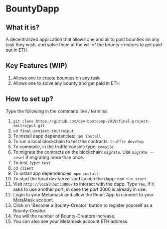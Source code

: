 # BountyDapp

## What it is?

A decentralized application that allows one and all to post bounties on any task they wish, and solve them at the will of the bounty-creators to get paid out in ETH.

## Key Features (WIP)

1. Allows one to create bounties on any task
2. Allows one to solve any bounty and get paid in ETH 

## How to set up?

Type the following in the command line / terminal

1. `git clone https://github.com/dev-bootcamp-2019/final-project-smitrajput.git`
2. `cd final-project-smitrajput`
3. To install dapp dependencies: `npm install`
4. To run a local blockchain to test the contracts: `truffle develop`
5. To commpile, in the truffle console type: `compile`
6. To migrate the contracts on the blockchain: `migrate`. Use `migrate --reset` if migrating more than once.
7. To test, type: `test`
8. `cd client`
9. To install app dependencies: `npm install`
10. To start the local dev server and launch the dapp: `npm run start`
11. Visit `http://localhost:3000/` to interact with the dapp.
    Type `Yes`, if it asks to use another port, in case the port 3000 is already in use.
12. Login to your Metamask and allow the React App to connect to your MetaMask account.
13. Click on 'Become a Bounty-Creator' button to register yourself as a Bounty-Creator.
14. You will the number of Bounty-Creators increase.
15. You can also see your Metamask account ETH address
